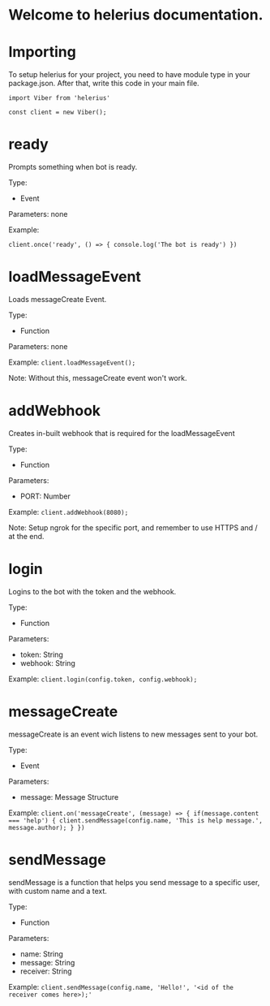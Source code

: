 # Welcome to helerius documentation.


# Importing

To setup helerius for your project, you need to have module type in your package.json. After that, write this code in your main file.

`import Viber from 'helerius'`

`const client = new Viber();`

# ready

Prompts something when bot is ready.

Type: 
  - Event

Parameters: none

Example:

`client.once('ready', () => {
    console.log('The bot is ready')
})`

# loadMessageEvent

Loads messageCreate Event.

Type: 
  - Function

Parameters: none

Example:
`client.loadMessageEvent();`

Note: Without this, messageCreate event won't work.


# addWebhook

Creates in-built webhook that is required for the loadMessageEvent

Type: 
  - Function

Parameters:
  - PORT: Number

Example:
`client.addWebhook(8080);`

Note: Setup ngrok for the specific port, and remember to use HTTPS and / at the end.

# login

Logins to the bot with the token and the webhook.

Type: 
  - Function

Parameters:
  - token: String
  - webhook: String

Example:
`client.login(config.token, config.webhook);`

# messageCreate

messageCreate is an event wich listens to new messages sent to your bot.

Type: 
  - Event

Parameters:
  - message: Message Structure

Example:
`client.on('messageCreate', (message) => {
    if(message.content === 'help') {
        client.sendMessage(config.name, 'This is help message.', message.author);
    }
})`


# sendMessage

sendMessage is a function that helps you send message to a specific user, with custom name and a text.

Type: 
  - Function

Parameters:
  - name: String
  - message: String
  - receiver: String

Example:
`client.sendMessage(config.name, 'Hello!', '<id of the receiver comes here>);'`
